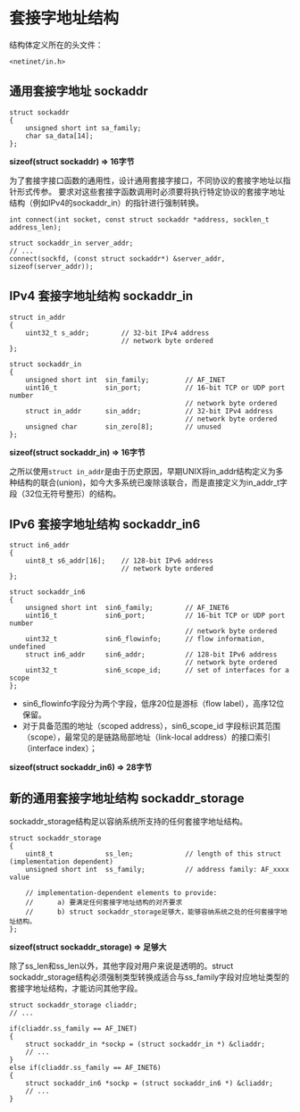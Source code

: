 套接字地址结构
====

结构体定义所在的头文件：

    <netinet/in.h>

## 通用套接字地址 sockaddr

    struct sockaddr
    {
        unsigned short int sa_family;
        char sa_data[14];
    };

**sizeof(struct sockaddr) => 16字节**

为了套接字接口函数的通用性，设计通用套接字接口，不同协议的套接字地址以指针形式传参。
要求对这些套接字函数调用时必须要将执行特定协议的套接字地址结构（例如IPv4的sockaddr_in）的指针进行强制转换。

    int connect(int socket, const struct sockaddr *address, socklen_t address_len);

    struct sockaddr_in server_addr;
    // ...
    connect(sockfd, (const struct sockaddr*) &server_addr, sizeof(server_addr));

## IPv4 套接字地址结构 sockaddr_in

    struct in_addr
    {
        uint32_t s_addr;        // 32-bit IPv4 address
                                // network byte ordered
    };

    struct sockaddr_in
    {
        unsigned short int  sin_family;         // AF_INET
        uint16_t            sin_port;           // 16-bit TCP or UDP port number
                                                // network byte ordered
        struct in_addr      sin_addr;           // 32-bit IPv4 address
                                                // network byte ordered
        unsigned char       sin_zero[8];        // unused
    };

**sizeof(struct sockaddr_in) => 16字节**

之所以使用`struct in_addr`是由于历史原因，早期UNIX将in_addr结构定义为多种结构的联合(union)，如今大多系统已废除该联合，而是直接定义为in_addr_t字段（32位无符号整形）的结构。

## IPv6 套接字地址结构 sockaddr_in6

    struct in6_addr
    {
        uint8_t s6_addr[16];    // 128-bit IPv6 address
                                // network byte ordered
    };

    struct sockaddr_in6
    {
        unsigned short int  sin6_family;        // AF_INET6
        uint16_t            sin6_port;          // 16-bit TCP or UDP port number
                                                // network byte ordered
        uint32_t            sin6_flowinfo;      // flow information, undefined
        struct in6_addr     sin6_addr;          // 128-bit IPv6 address
                                                // network byte ordered
        uint32_t            sin6_scope_id;      // set of interfaces for a scope
    };

* sin6_flowinfo字段分为两个字段，低序20位是游标（flow label），高序12位保留。
* 对于具备范围的地址（scoped address），sin6_scope_id 字段标识其范围（scope），最常见的是链路局部地址（link-local address）的接口索引（interface index）；

**sizeof(struct sockaddr_in6) => 28字节**

## 新的通用套接字地址结构 sockaddr_storage
sockaddr_storage结构足以容纳系统所支持的任何套接字地址结构。

    struct sockaddr_storage
    {
        uint8_t             ss_len;             // length of this struct (implementation dependent)
        unsigned short int  ss_family;          // address family: AF_xxxx value

        // implementation-dependent elements to provide:
        //      a) 要满足任何套接字地址结构的对齐要求
        //      b) struct sockaddr_storage足够大，能够容纳系统之处的任何套接字地址结构。
    };

**sizeof(struct sockaddr_storage) => 足够大**

除了ss_len和ss_len以外，其他字段对用户来说是透明的。struct sockaddr_storage结构必须强制类型转换成适合与ss_family字段对应地址类型的套接字地址结构，才能访问其他字段。

    struct sockaddr_storage cliaddr;
    // ...

    if(cliaddr.ss_family == AF_INET)
    {
        struct sockaddr_in *sockp = (struct sockaddr_in *) &cliaddr;
        // ...
    }
    else if(cliaddr.ss_family == AF_INET6)
    {
        struct sockaddr_in6 *sockp = (struct sockaddr_in6 *) &cliaddr;
        // ...
    }
